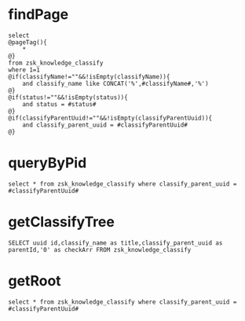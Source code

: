 
findPage
===
	select
	@pageTag(){
		*
	@}
	from zsk_knowledge_classify
	where 1=1 
	@if(classifyName!=""&&!isEmpty(classifyName)){
		and classify_name like CONCAT('%',#classifyName#,'%')
	@}
	@if(status!=""&&!isEmpty(status)){
		and status = #status#
	@}
	@if(classifyParentUuid!=""&&!isEmpty(classifyParentUuid)){
        and classify_parent_uuid = #classifyParentUuid#
    @}
		
queryByPid
===
	select * from zsk_knowledge_classify where classify_parent_uuid = #classifyParentUuid#

	
getClassifyTree
===
	SELECT uuid id,classify_name as title,classify_parent_uuid as parentId,'0' as checkArr FROM zsk_knowledge_classify

getRoot
===
	select * from zsk_knowledge_classify where classify_parent_uuid = #classifyParentUuid#